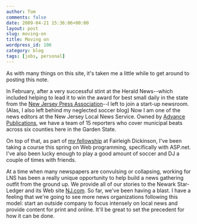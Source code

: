```yaml
---
author: Tom
comments: false
date: 2009-04-21 15:36:06+00:00
layout: post
slug: moving-on
title: Moving on
wordpress_id: 106
category: blog
tags: [jobs, personal]
---
```


As with many things on this site, it's taken me a little while to get around to posting this note.

In February, after a very successful stint at the Herald News--which included helping to lead it to win the award for best small daily in the state from the [New Jersey Press Association](http://njpa.org/njpa/better_newspaper_contest/2008/2008%20Editorial%20Results%20-%20Daily.pdf)--I left to join a start-up newsroom. (Alas, I also left behind my neglected soccer blog) Now I am one of the news editors at the New Jersey Local News Service. Owned by [Advance Publications](http://www.advance.net/index.ssf?/advance_publications/about_advance_publications.html), we have a team of 15 reporters who cover municipal beats across six counties here in the Garden State.

On top of that, as part of [my fellowship](/blog/2008/09/10/back-to-school.html) at Fairleigh Dickinson, I've been taking a course this spring on Web programming, specifically with ASP.net. I've also been lucky enough to play a good amount of soccer and DJ a couple of times with friends.

At a time when many newspapers are convulsing or collapsing, working for LNS has been a really unique opportunity to help build a news gathering outfit from the ground up. We provide all of our stories to the Newark Star-Ledger and its Web site [NJ.com](http://www.nj.com/). So far, we've been having a blast. I have a feeling that we're going to see more news organizations following this model: start an outside company to focus intensely on local news and provide content for print and online. It'll be great to set the precedent for how it can be done.
